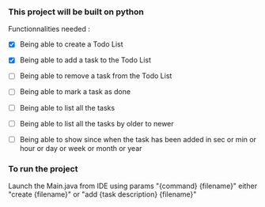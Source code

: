 ### This project will be built on python

Functionnalities needed :
- [X] Being able to create a Todo List
- [X] Being able to add a task to the Todo List
- [ ] Being able to remove a task from the Todo List
- [ ] Being able to mark a task as done
- [ ] Being able to list all the tasks
- [ ] Being able to list all the tasks by older to newer
- [ ] Being able to show since when the task has been added in sec or min or hour or day or week or month or year


### To run the project
Launch the Main.java from IDE using params "{command} {filename}"
either "create {filename}" or "add {task description} {filename}"
